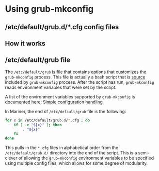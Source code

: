 # Using grub-mkconfig

## /etc/default/grub.d/*.cfg config files


## How it works



## /etc/default/grub file

The `/etc/default/grub` is file that contains options that customizes the
`grub-mkconfig` process.
This file is actually a bash script that is
[source](https://www.gnu.org/savannah-checkouts/gnu/bash/manual/bash.html#index-source)
included by `grub-mkconfig` process.
After the script has run, `grub-mkconfig` reads environment variables that were set by
the script.

A list of the environment variables supported by `grub-mkconfig` is documented here:
[Simple configuration handling](https://www.gnu.org/software/grub/manual/grub/html_node/Simple-configuration.html#Simple-configuration)

In Mariner, the end of `/etc/default/grub` file is the following:

```bash
for x in /etc/default/grub.d/*.cfg ; do
    if [ -e "${x}" ]; then
        . "${x}"
    fi
done
```

This pulls in the `*.cfg` files in alphabetical order from the `/etc/default/grub.d/`
directory into the end of the script.
This is a semi-clever of allowing the `grub-mkconfig` environment variables to be
specified using multiple config files, which allows for some degree of modularity.




